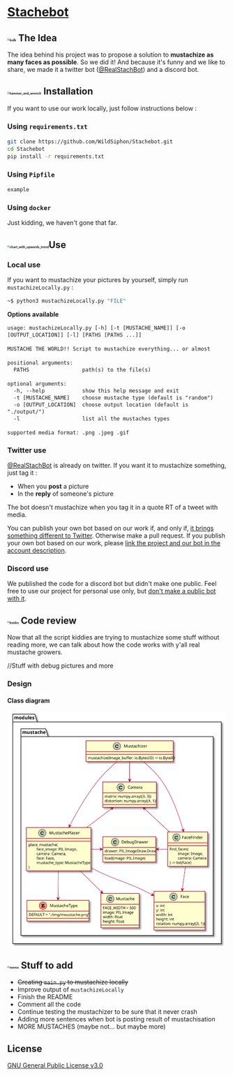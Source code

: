 # [Stachebot](https://github.com/WildSiphon/Stachebot)

## <img src="https://github.githubassets.com/images/icons/emoji/unicode/1f4a1.png" alt="bulb" style="zoom:33%;" /> The Idea

The idea behind his project was to propose a solution to **mustachize as many faces as possible**. So we did it! 
And because it's funny and we like to share, we made it a twitter bot ([@RealStachBot](https://twitter.com/RealStachBot)) and a discord bot.

## <img src="https://github.githubassets.com/images/icons/emoji/unicode/1f6e0.png" alt="hammer_and_wrench" style="zoom:33%;" /> Installation

If you want to use our work locally, just follow instructions below :

### Using `requirements.txt`

```bash
git clone https://github.com/WildSiphon/Stachebot.git
cd Stachebot
pip install -r requirements.txt
```

### Using `Pipfile`

```bash
example
```

### Using `docker`

Just kidding, we haven't gone that far.

## <img src="https://github.githubassets.com/images/icons/emoji/unicode/1f4c8.png" alt="chart_with_upwards_trend" style="zoom:33%;" />Use

### Local use

If you want to mustachize your pictures by yourself, simply run `mustachizeLocally.py` :

```bash
~$ python3 mustachizeLocally.py "FILE"
```

**Options available**

```
usage: mustachizeLocally.py [-h] [-t [MUSTACHE_NAME]] [-o [OUTPUT_LOCATION]] [-l] [PATHS [PATHS ...]]

MUSTACHE THE WORLD!! Script to mustachize everything... or almost

positional arguments:
  PATHS                 path(s) to the file(s)

optional arguments:
  -h, --help            show this help message and exit
  -t [MUSTACHE_NAME]    choose mustache type (default is "random")
  -o [OUTPUT_LOCATION]  choose output location (default is "./output/")
  -l                    list all the mustaches types

supported media format: .png .jpeg .gif
```

### Twitter use

[@RealStachBot](https://twitter.com/RealStachBot) is already on twitter. If you want it to mustachize something, just tag it :

+ When you **post** a picture
+ In the **reply** of someone's picture

The bot doesn't mustachize when you tag it in a quote RT of a tweet with media.

You can publish your own bot based on our work if, and only if, <u>it brings something different to Twitter</u>. Otherwise make a pull request.
If you publish your own bot based on our work, please <u>link the project and our bot in the account description</u>.

### Discord use

We published the code for a discord bot but didn't make one public.
Feel free to use our project for personal use only, but <u>don't make a public bot with it</u>.

## <img src="https://github.githubassets.com/images/icons/emoji/unicode/1f4da.png" alt="books" style="zoom:33%;" /> Code review

Now that all the script kiddies are trying to mustachize some stuff without reading more, we can talk about how the code works with y'all real mustache growers.

//Stuff with debug pictures and more

### Design

#### Class diagram

![Class Diagram](puml/out/class_diagram/class_diagram.svg)

## <img src="https://github.githubassets.com/images/icons/emoji/unicode/1f4dd.png" alt="memo" style="zoom:33%;" /> Stuff to add

+ ~~Creating `main.py` to mustachize locally~~
+ Improve output of `mustachizeLocally`
+ Finish the README
+ Comment all the code
+ Continue testing the mustachizer to be sure that it never crash 
+ Adding more sentences when bot is posting result of mustachisation
+ MORE MUSTACHES (maybe not… but maybe more)

## License

[GNU General Public License v3.0](https://www.gnu.org/licenses/gpl-3.0.fr.html)
